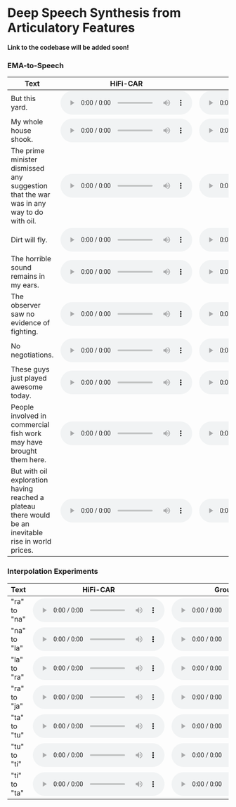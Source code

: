 # Deep Speech Synthesis from Articulatory Features

**Link to the codebase will be added soon!**

### EMA-to-Speech

| **Text** | **HiFi-CAR** | **Spec-Int** | **Ground Truth** |
| --- | --- | --- | --- |
| But this yard. | <audio controls=""> <source src="samples/hifi-car/mngu0_s1_0060_gen.mp3"> </audio> | <audio controls=""> <source src="samples/mel/mngu0_s1_0060_gen.mp3"> </audio> | <audio controls=""> <source src="samples/mngu0_s1_0060.mp3"> </audio> | 
| My whole house shook. | <audio controls=""> <source src="samples/hifi-car/mngu0_s1_0080_gen.mp3"> </audio> | <audio controls=""> <source src="samples/mel/mngu0_s1_0080_gen.mp3"> </audio> | <audio controls=""> <source src="samples/mngu0_s1_0080.mp3"> </audio> | 
| The prime minister dismissed any suggestion that the war was in any way to do with oil. | <audio controls=""> <source src="samples/hifi-car/mngu0_s1_0320_gen.mp3"> </audio> | <audio controls=""> <source src="samples/mel/mngu0_s1_0320_gen.mp3"> </audio> | <audio controls=""> <source src="samples/mngu0_s1_0320.mp3"> </audio> | 
| Dirt will fly. | <audio controls=""> <source src="samples/hifi-car/mngu0_s1_0420_gen.mp3"> </audio> | <audio controls=""> <source src="samples/mel/mngu0_s1_0420_gen.mp3"> </audio> | <audio controls=""> <source src="samples/mngu0_s1_0420.mp3"> </audio> | 
| The horrible sound remains in my ears. | <audio controls=""> <source src="samples/hifi-car/mngu0_s1_0800_gen.mp3"> </audio> | <audio controls=""> <source src="samples/mel/mngu0_s1_0800_gen.mp3"> </audio> | <audio controls=""> <source src="samples/mngu0_s1_0800.mp3"> </audio> | 
| The observer saw no evidence of fighting. | <audio controls=""> <source src="samples/hifi-car/mngu0_s1_0880_gen.mp3"> </audio> | <audio controls=""> <source src="samples/mel/mngu0_s1_0880_gen.mp3"> </audio> | <audio controls=""> <source src="samples/mngu0_s1_0880.mp3"> </audio> | 
| No negotiations. | <audio controls=""> <source src="samples/hifi-car/mngu0_s1_1020_gen.mp3"> </audio> | <audio controls=""> <source src="samples/mel/mngu0_s1_1020_gen.mp3"> </audio> | <audio controls=""> <source src="samples/mngu0_s1_1020.mp3"> </audio> | 
| These guys just played awesome today. | <audio controls=""> <source src="samples/hifi-car/mngu0_s1_1040_gen.mp3"> </audio> | <audio controls=""> <source src="samples/mel/mngu0_s1_1040_gen.mp3"> </audio> | <audio controls=""> <source src="samples/mngu0_s1_1040.mp3"> </audio> | 
| People involved in commercial fish work may have brought them here. | <audio controls=""> <source src="samples/hifi-car/mngu0_s1_1120_gen.mp3"> </audio> | <audio controls=""> <source src="samples/mel/mngu0_s1_1120_gen.mp3"> </audio> | <audio controls=""> <source src="samples/mngu0_s1_1120.mp3"> </audio> | 
| But with oil exploration having reached a plateau there would be an inevitable rise in world prices. | <audio controls=""> <source src="samples/hifi-car/mngu0_s1_1240_gen.mp3"> </audio> | <audio controls=""> <source src="samples/mel/mngu0_s1_1240_gen.mp3"> </audio> | <audio controls=""> <source src="samples/mngu0_s1_1240.mp3"> </audio> | 

### Interpolation Experiments

| **Text** | **HiFi-CAR** | **Ground Truth** |
| --- | --- | --- |
| "ra" to "na" | <audio controls=""> <source src="samples/interp/hifi/r_a_n_a.mp3"> </audio> | <audio controls=""> <source src="samples/interp/true/r_a_n_a.mp3"> </audio> | 
| "na" to "la" | <audio controls=""> <source src="samples/interp/hifi/n_a_l_a.mp3"> </audio> | <audio controls=""> <source src="samples/interp/true/n_a_l_a.mp3"> </audio> | 
| "la" to "ra" | <audio controls=""> <source src="samples/interp/hifi/l_a_r_a.mp3"> </audio> | <audio controls=""> <source src="samples/interp/true/l_a_r_a.mp3"> </audio> | 
| "ra" to "ja" | <audio controls=""> <source src="samples/interp/hifi/r_a_j_a.mp3"> </audio> | <audio controls=""> <source src="samples/interp/true/r_a_j_a.mp3"> </audio> | 
| "ta" to "tu" | <audio controls=""> <source src="samples/interp/hifi/ta_tu.mp3"> </audio> | <audio controls=""> <source src="samples/interp/true/ta_tu.mp3"> </audio> | 
| "tu" to "ti" | <audio controls=""> <source src="samples/interp/hifi/tu_ti.mp3"> </audio> | <audio controls=""> <source src="samples/interp/true/tu_ti.mp3"> </audio> | 
| "ti" to "ta" | <audio controls=""> <source src="samples/interp/hifi/ti_ta.mp3"> </audio> | <audio controls=""> <source src="samples/interp/true/ti_ta.mp3"> </audio> | 
